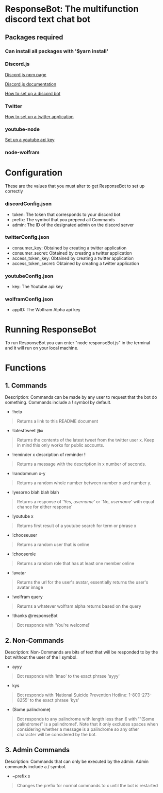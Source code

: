 # ResponseBot: The multifunction discord text chat bot

## Packages required
### Can install all packages with '$yarn install'

### Discord.js
[Discord.js npm page](https://www.npmjs.com/package/discord.js)

[Discord.js documentation](https://discord.js.org/#/docs/main/stable/general/welcome)

[How to set up a discord bot](https://github.com/reactiflux/discord-irc/wiki/Creating-a-discord-bot-&-getting-a-token )

### Twitter
[How to set up a twitter application](http://techknights.org/workshops/nodejs-twitterbot/)

### youtube-node
[Set up a youtube api key](https://console.developers.google.com/apis/dashboard)

### node-wolfram

# Configuration
These are the values that you must alter to get ResponseBot to set up correctly


### discordConfig.json
- token: The token that corresponds to your discord bot
- prefix: The symbol that you prepend all Commands
- admin: The ID of the designated admin on the discord server

### twitterConfig.json
- consumer_key: Obtained by creating a twitter application
- consumer_secret: Obtained by creating a twitter application
- access_token_key: Obtained by creating a twitter application
- access_token_secret: Obtained by creating a twitter application

### youtubeConfig.json
- key: The Youtube api key

### wolframConfig.json
- appID: The Wolfram Alpha api key

# Running ResponseBot
To run ResponseBot you can enter "node responseBot.js" in the terminal and it will run on your local machine.


# Functions

## 1. Commands
Description: Commands can be made by any user to request that the bot do something. Commands include a ! symbol by default.
- !help
> Returns a link to this README document

- !latesttweet @x
> Returns the contents of the latest tweet from the twitter user x. Keep in mind this only works for public accounts.

- !reminder x description of reminder !
> Returns a message with the description in x number of seconds.

- !randomnum x-y
> Returns a random whole number between number x and number y.

- !yesorno blah blah blah
> Returns a response of 'Yes, *username*' or 'No, *username*' with equal chance for either response`

- !youtube x
> Returns first result of a youtube search for term or phrase x

- !chooseuser
> Returns a random user that is online

- !chooserole
> Returns a random role that has at least one member online

- !avatar
> Returns the url for the user's avatar, essentially returns the user's avatar image

- !wolfram query
> Returns a whatever wolfram alpha returns based on the query

- !thanks @responseBot
> Bot responds with 'You're welcome!'

## 2. Non-Commands
Description: Non-Commands are bits of text that will be responded to by the bot without the user of the ! symbol.

- ayyy
> Bot responds with 'lmao' to the exact phrase 'ayyy'

- kys
> Bot responds with 'National Suicide Prevention Hotline: 1-800-273-8255' to the exact phrase 'kys'

- (Some palindrome)
> Bot responds to any palindrome with length less than 6 with '"(Some palindrome)" is a palindrome!'. Note that it only excludes spaces when considering whether a message is a palindrome so any other character will be considered by the bot.

## 3. Admin Commands
Description: Commands that can only be executed by the admin. Admin commands include a / symbol.
- ~prefix x
> Changes the prefix for normal commands to x until the bot is restarted
